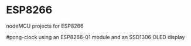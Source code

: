 # ESP8266
nodeMCU projects for ESP8266

#pong-clock
using an ESP8266-01 module and an SSD1306 OLED display
